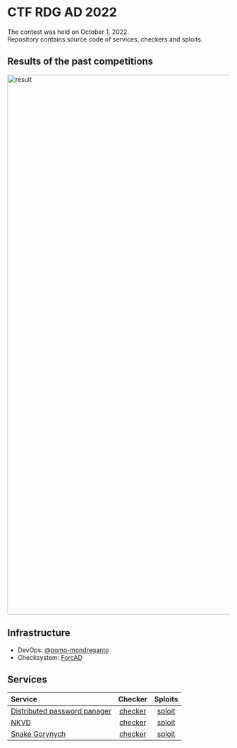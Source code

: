# CTF RDG AD 2022
The contest was held on October 1, 2022.  
Repository contains source code of services, checkers and sploits.

## Results of the past competitions
<img width="1225" alt="result" src="https://user-images.githubusercontent.com/103483328/193971577-ab308b04-dcff-4e94-b50c-58d24dd3e931.png">


## Infrastructure 
* DevOps: [@pomo-mondreganto](https://github.com/pomo-mondreganto/)  
* Checksystem: [ForcAD](https://github.com/pomo-mondreganto/ForcAD)

## Services
| Service | Checker | Sploits |
|:----------------|:---------:|:----------------:|
| [Distributed password panager](https://github.com/InformationSecurityCenter/RDG/tree/main/Services/distributed_password_manager) | [checker](https://github.com/InformationSecurityCenter/RDG/tree/main/checkers/distributed_password_manager) | [sploit](https://github.com/InformationSecurityCenter/RDG/tree/main/exploit/distributed_password_manager) |
| [NKVD](https://github.com/InformationSecurityCenter/RDG/tree/main/Services/distributed_password_manager) | [checker](https://github.com/InformationSecurityCenter/RDG/tree/main/checkers/NKVD) | [sploit](https://github.com/InformationSecurityCenter/RDG/tree/main/exploit/NKVD) |
| [Snake Gorynych](https://github.com/InformationSecurityCenter/RDG/tree/main/Services/Snake%20Gorynych) | [checker]() | [sploit]() |
